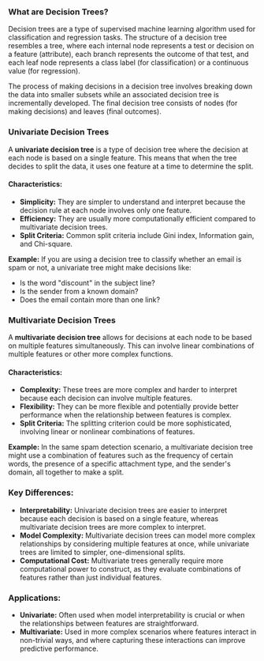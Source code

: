 ### What are Decision Trees?

Decision trees are a type of supervised machine learning algorithm used for classification and regression tasks. The structure of a decision tree resembles a tree, where each internal node represents a test or decision on a feature (attribute), each branch represents the outcome of that test, and each leaf node represents a class label (for classification) or a continuous value (for regression).

The process of making decisions in a decision tree involves breaking down the data into smaller subsets while an associated decision tree is incrementally developed. The final decision tree consists of nodes (for making decisions) and leaves (final outcomes).

### Univariate Decision Trees

A **univariate decision tree** is a type of decision tree where the decision at each node is based on a single feature. This means that when the tree decides to split the data, it uses one feature at a time to determine the split. 

#### Characteristics:
- **Simplicity:** They are simpler to understand and interpret because the decision rule at each node involves only one feature.
- **Efficiency:** They are usually more computationally efficient compared to multivariate decision trees.
- **Split Criteria:** Common split criteria include Gini index, Information gain, and Chi-square.

**Example:** If you are using a decision tree to classify whether an email is spam or not, a univariate tree might make decisions like:
- Is the word "discount" in the subject line?
- Is the sender from a known domain?
- Does the email contain more than one link?

### Multivariate Decision Trees

A **multivariate decision tree** allows for decisions at each node to be based on multiple features simultaneously. This can involve linear combinations of multiple features or other more complex functions.

#### Characteristics:
- **Complexity:** These trees are more complex and harder to interpret because each decision can involve multiple features.
- **Flexibility:** They can be more flexible and potentially provide better performance when the relationship between features is complex.
- **Split Criteria:** The splitting criterion could be more sophisticated, involving linear or nonlinear combinations of features.

**Example:** In the same spam detection scenario, a multivariate decision tree might use a combination of features such as the frequency of certain words, the presence of a specific attachment type, and the sender's domain, all together to make a split.

### Key Differences:
- **Interpretability:** Univariate decision trees are easier to interpret because each decision is based on a single feature, whereas multivariate decision trees are more complex to interpret.
- **Model Complexity:** Multivariate decision trees can model more complex relationships by considering multiple features at once, while univariate trees are limited to simpler, one-dimensional splits.
- **Computational Cost:** Multivariate trees generally require more computational power to construct, as they evaluate combinations of features rather than just individual features.

### Applications:
- **Univariate:** Often used when model interpretability is crucial or when the relationships between features are straightforward.
- **Multivariate:** Used in more complex scenarios where features interact in non-trivial ways, and where capturing these interactions can improve predictive performance.

